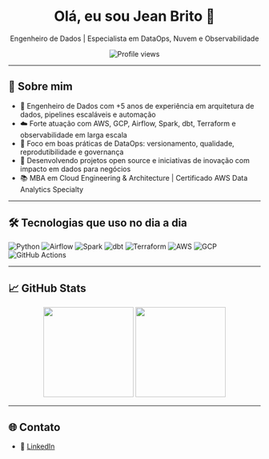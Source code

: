 <h1 align="center">Olá, eu sou Jean Brito 👋</h1>

<p align="center">
  Engenheiro de Dados | Especialista em DataOps, Nuvem e Observabilidade
</p>

<p align="center">
  <img src="https://komarev.com/ghpvc/?username=jean-brito&label=Profile%20views&color=0e75b6&style=flat" alt="Profile views" />
</p>

---

## 🚀 Sobre mim

- 💼 Engenheiro de Dados com +5 anos de experiência em arquitetura de dados, pipelines escaláveis e automação  
- ☁️ Forte atuação com AWS, GCP, Airflow, Spark, dbt, Terraform e observabilidade em larga escala  
- 🧠 Foco em boas práticas de DataOps: versionamento, qualidade, reprodutibilidade e governança  
- 🧪 Desenvolvendo projetos open source e iniciativas de inovação com impacto em dados para negócios  
- 📚 MBA em Cloud Engineering & Architecture | Certificado AWS Data Analytics Specialty  

---

## 🛠️ Tecnologias que uso no dia a dia

![Python](https://img.shields.io/badge/-Python-333333?style=flat&logo=python)
![Airflow](https://img.shields.io/badge/-Airflow-017CEE?style=flat&logo=apacheairflow)
![Spark](https://img.shields.io/badge/-Spark-FDEE21?style=flat&logo=apachespark)
![dbt](https://img.shields.io/badge/-dbt-FF694B?style=flat&logo=dbt)
![Terraform](https://img.shields.io/badge/-Terraform-623CE4?style=flat&logo=terraform)
![AWS](https://img.shields.io/badge/-AWS-232F3E?style=flat&logo=amazonaws)
![GCP](https://img.shields.io/badge/-GCP-4285F4?style=flat&logo=googlecloud)
![GitHub Actions](https://img.shields.io/badge/-GitHub%20Actions-2088FF?style=flat&logo=githubactions)

---

## 📈 GitHub Stats

<div align="center">
  <img height="180em" src="https://github-readme-stats.vercel.app/api?username=jean-brito&show_icons=true&theme=tokyonight" />
  <img height="180em" src="https://github-readme-stats.vercel.app/api/top-langs/?username=jean-brito&layout=compact&theme=tokyonight" />
</div>

---

## 🌐 Contato

- 💼 [LinkedIn](https://www.linkedin.com/in/jean-brito-181a04134/)
